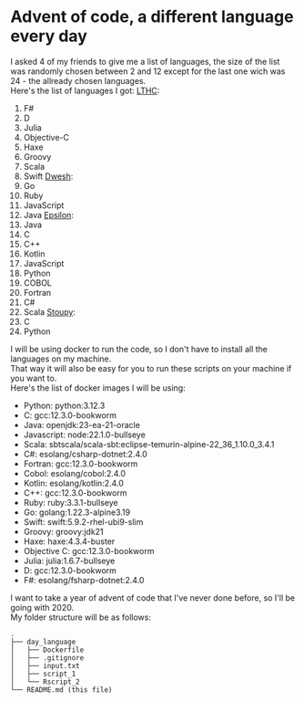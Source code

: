 # Advent of code, a different language every day

I asked 4 of my friends to give me a list of languages, the size of the list was randomly chosen between 2 and 12 except for the last one wich was 24 - the allready chosen languages.\
Here's the list of languages I got:
[LTHC](https://github.com/LTHCTheMaster):
1. F#
2. D
3. Julia
4. Objective-C
5. Haxe
6. Groovy
7. Scala
8. Swift
[Dwesh](https://github.com/dwesh163):
9. Go
10. Ruby
11. JavaScript
12. Java
[Epsilon](https://github.com/e-psi-lon):
13. Java
14. C
15. C++
16. Kotlin
17. JavaScript
18. Python
19. COBOL
20. Fortran
21. C#
22. Scala
[Stoupy](https://github.com/Stoupy51):
23. C
24. Python

I will be using docker to run the code, so I don't have to install all the languages on my machine.\
That way it will also be easy for you to run these scripts on your machine if you want to.\
Here's the list of docker images I will be using:
- Python: python:3.12.3
- C: gcc:12.3.0-bookworm
- Java: openjdk:23-ea-21-oracle
- Javascript: node:22.1.0-bullseye
- Scala: sbtscala/scala-sbt:eclipse-temurin-alpine-22_36_1.10.0_3.4.1
- C#: esolang/csharp-dotnet:2.4.0
- Fortran: gcc:12.3.0-bookworm
- Cobol: esolang/cobol:2.4.0
- Kotlin: esolang/kotlin:2.4.0
- C++: gcc:12.3.0-bookworm
- Ruby: ruby:3.3.1-bullseye
- Go: golang:1.22.3-alpine3.19
- Swift: swift:5.9.2-rhel-ubi9-slim
- Groovy: groovy:jdk21
- Haxe: haxe:4.3.4-buster
- Objective C: gcc:12.3.0-bookworm
- Julia: julia:1.6.7-bullseye
- D: gcc:12.3.0-bookworm
- F#: esolang/fsharp-dotnet:2.4.0

I want to take a year of advent of code that I've never done before, so I'll be going with 2020.\
My folder structure will be as follows:
```
.
├── day_language
│   ├── Dockerfile
│   ├── .gitignore
│   ├── input.txt
│   ├── script_1
│   └── Rscript_2
└── README.md (this file)
```


